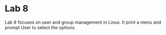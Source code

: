 # Lab 8
Lab 8 focuses on user and group management in Linux. It print a menu and prompt User to select the options. 
